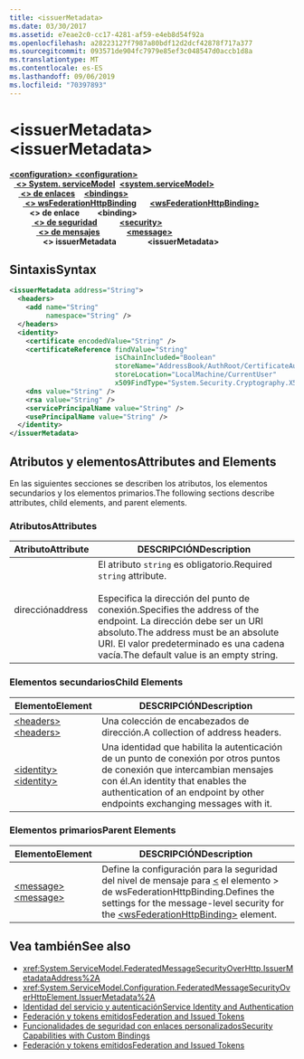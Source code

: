 ```yaml
---
title: <issuerMetadata>
ms.date: 03/30/2017
ms.assetid: e7eae2c0-cc17-4281-af59-e4eb8d54f92a
ms.openlocfilehash: a28223127f7987a80bdf12d2dcf42878f717a377
ms.sourcegitcommit: 093571de904fc7979e85ef3c048547d0accb1d8a
ms.translationtype: MT
ms.contentlocale: es-ES
ms.lasthandoff: 09/06/2019
ms.locfileid: "70397893"
---
```

# <a name="issuermetadata"></a><span data-ttu-id="0f9b7-101">\<issuerMetadata></span><span class="sxs-lookup"><span data-stu-id="0f9b7-101">\<issuerMetadata></span></span>

<span data-ttu-id="0f9b7-102">[ **\<configuration>** ](../configuration-element.md)</span><span class="sxs-lookup"><span data-stu-id="0f9b7-102">[**\<configuration>**](../configuration-element.md)</span></span>\
<span data-ttu-id="0f9b7-103">&nbsp;&nbsp;[ **\<> System. serviceModel**](system-servicemodel.md)</span><span class="sxs-lookup"><span data-stu-id="0f9b7-103">&nbsp;&nbsp;[**\<system.serviceModel>**](system-servicemodel.md)</span></span>\
<span data-ttu-id="0f9b7-104">&nbsp;&nbsp;&nbsp;&nbsp;[ **\<> de enlaces**](bindings.md)</span><span class="sxs-lookup"><span data-stu-id="0f9b7-104">&nbsp;&nbsp;&nbsp;&nbsp;[**\<bindings>**](bindings.md)</span></span>\
<span data-ttu-id="0f9b7-105">&nbsp;&nbsp;&nbsp;&nbsp;&nbsp;&nbsp;[ **\<> wsFederationHttpBinding**](wsfederationhttpbinding.md)</span><span class="sxs-lookup"><span data-stu-id="0f9b7-105">&nbsp;&nbsp;&nbsp;&nbsp;&nbsp;&nbsp;[**\<wsFederationHttpBinding>**](wsfederationhttpbinding.md)</span></span>\
<span data-ttu-id="0f9b7-106">&nbsp;&nbsp;&nbsp;&nbsp;&nbsp;&nbsp;&nbsp;&nbsp; **\<> de enlace**</span><span class="sxs-lookup"><span data-stu-id="0f9b7-106">&nbsp;&nbsp;&nbsp;&nbsp;&nbsp;&nbsp;&nbsp;&nbsp;**\<binding>**</span></span>\
<span data-ttu-id="0f9b7-107">&nbsp;&nbsp;&nbsp;&nbsp;&nbsp;&nbsp;&nbsp;&nbsp;&nbsp;&nbsp;[ **\<> de seguridad**](security-of-wsfederationhttpbinding.md)</span><span class="sxs-lookup"><span data-stu-id="0f9b7-107">&nbsp;&nbsp;&nbsp;&nbsp;&nbsp;&nbsp;&nbsp;&nbsp;&nbsp;&nbsp;[**\<security>**](security-of-wsfederationhttpbinding.md)</span></span>\
<span data-ttu-id="0f9b7-108">&nbsp;&nbsp;&nbsp;&nbsp;&nbsp;&nbsp;&nbsp;&nbsp;&nbsp;&nbsp;&nbsp;&nbsp;[ **\<> de mensajes**](message-element-of-wsfederationhttpbinding.md)</span><span class="sxs-lookup"><span data-stu-id="0f9b7-108">&nbsp;&nbsp;&nbsp;&nbsp;&nbsp;&nbsp;&nbsp;&nbsp;&nbsp;&nbsp;&nbsp;&nbsp;[**\<message>**](message-element-of-wsfederationhttpbinding.md)</span></span>\
<span data-ttu-id="0f9b7-109">&nbsp;&nbsp;&nbsp;&nbsp;&nbsp;&nbsp;&nbsp;&nbsp;&nbsp;&nbsp;&nbsp;&nbsp;&nbsp;&nbsp; **\<> issuerMetadata**</span><span class="sxs-lookup"><span data-stu-id="0f9b7-109">&nbsp;&nbsp;&nbsp;&nbsp;&nbsp;&nbsp;&nbsp;&nbsp;&nbsp;&nbsp;&nbsp;&nbsp;&nbsp;&nbsp;**\<issuerMetadata>**</span></span>  
  
## <a name="syntax"></a><span data-ttu-id="0f9b7-110">Sintaxis</span><span class="sxs-lookup"><span data-stu-id="0f9b7-110">Syntax</span></span>  
  
```xml  
<issuerMetadata address="String">
  <headers>
    <add name="String"
         namespace="String" />
  </headers>
  <identity>
    <certificate encodedValue="String" />
    <certificateReference findValue="String"
                          isChainIncluded="Boolean"
                          storeName="AddressBook/AuthRoot/CertificateAuthority/Disallowed/My/Root/TrustedPeople/TrustedPublisher"
                          storeLocation="LocalMachine/CurrentUser"
                          x509FindType="System.Security.Cryptography.X509certificates.X509findtype" />
    <dns value="String" />
    <rsa value="String" />
    <servicePrincipalName value="String" />
    <usePrincipalName value="String" />
  </identity>
</issuerMetadata>
```  
  
## <a name="attributes-and-elements"></a><span data-ttu-id="0f9b7-111">Atributos y elementos</span><span class="sxs-lookup"><span data-stu-id="0f9b7-111">Attributes and Elements</span></span>  
 <span data-ttu-id="0f9b7-112">En las siguientes secciones se describen los atributos, los elementos secundarios y los elementos primarios.</span><span class="sxs-lookup"><span data-stu-id="0f9b7-112">The following sections describe attributes, child elements, and parent elements.</span></span>  
  
### <a name="attributes"></a><span data-ttu-id="0f9b7-113">Atributos</span><span class="sxs-lookup"><span data-stu-id="0f9b7-113">Attributes</span></span>  
  
|<span data-ttu-id="0f9b7-114">Atributo</span><span class="sxs-lookup"><span data-stu-id="0f9b7-114">Attribute</span></span>|<span data-ttu-id="0f9b7-115">DESCRIPCIÓN</span><span class="sxs-lookup"><span data-stu-id="0f9b7-115">Description</span></span>|  
|---------------|-----------------|  
|<span data-ttu-id="0f9b7-116">dirección</span><span class="sxs-lookup"><span data-stu-id="0f9b7-116">address</span></span>|<span data-ttu-id="0f9b7-117">El atributo `string` es obligatorio.</span><span class="sxs-lookup"><span data-stu-id="0f9b7-117">Required `string` attribute.</span></span><br /><br /> <span data-ttu-id="0f9b7-118">Especifica la dirección del punto de conexión.</span><span class="sxs-lookup"><span data-stu-id="0f9b7-118">Specifies the address of the endpoint.</span></span> <span data-ttu-id="0f9b7-119">La dirección debe ser un URI absoluto.</span><span class="sxs-lookup"><span data-stu-id="0f9b7-119">The address must be an absolute URI.</span></span> <span data-ttu-id="0f9b7-120">El valor predeterminado es una cadena vacía.</span><span class="sxs-lookup"><span data-stu-id="0f9b7-120">The default value is an empty string.</span></span>|  
  
### <a name="child-elements"></a><span data-ttu-id="0f9b7-121">Elementos secundarios</span><span class="sxs-lookup"><span data-stu-id="0f9b7-121">Child Elements</span></span>  
  
|<span data-ttu-id="0f9b7-122">Elemento</span><span class="sxs-lookup"><span data-stu-id="0f9b7-122">Element</span></span>|<span data-ttu-id="0f9b7-123">DESCRIPCIÓN</span><span class="sxs-lookup"><span data-stu-id="0f9b7-123">Description</span></span>|  
|-------------|-----------------|  
|[<span data-ttu-id="0f9b7-124">\<headers></span><span class="sxs-lookup"><span data-stu-id="0f9b7-124">\<headers></span></span>](headers-element.md)|<span data-ttu-id="0f9b7-125">Una colección de encabezados de dirección.</span><span class="sxs-lookup"><span data-stu-id="0f9b7-125">A collection of address headers.</span></span>|  
|[<span data-ttu-id="0f9b7-126">\<identity></span><span class="sxs-lookup"><span data-stu-id="0f9b7-126">\<identity></span></span>](identity.md)|<span data-ttu-id="0f9b7-127">Una identidad que habilita la autenticación de un punto de conexión por otros puntos de conexión que intercambian mensajes con él.</span><span class="sxs-lookup"><span data-stu-id="0f9b7-127">An identity that enables the authentication of an endpoint by other endpoints exchanging messages with it.</span></span>|  
  
### <a name="parent-elements"></a><span data-ttu-id="0f9b7-128">Elementos primarios</span><span class="sxs-lookup"><span data-stu-id="0f9b7-128">Parent Elements</span></span>  
  
|<span data-ttu-id="0f9b7-129">Elemento</span><span class="sxs-lookup"><span data-stu-id="0f9b7-129">Element</span></span>|<span data-ttu-id="0f9b7-130">DESCRIPCIÓN</span><span class="sxs-lookup"><span data-stu-id="0f9b7-130">Description</span></span>|  
|-------------|-----------------|  
|[<span data-ttu-id="0f9b7-131">\<message></span><span class="sxs-lookup"><span data-stu-id="0f9b7-131">\<message></span></span>](message-element-of-wsfederationhttpbinding.md)|<span data-ttu-id="0f9b7-132">Define la configuración para la seguridad del nivel de mensaje para [ \<](wsfederationhttpbinding.md) el elemento > de wsFederationHttpBinding.</span><span class="sxs-lookup"><span data-stu-id="0f9b7-132">Defines the settings for the message-level security for the [\<wsFederationHttpBinding>](wsfederationhttpbinding.md) element.</span></span>|  
  
## <a name="see-also"></a><span data-ttu-id="0f9b7-133">Vea también</span><span class="sxs-lookup"><span data-stu-id="0f9b7-133">See also</span></span>

- <xref:System.ServiceModel.FederatedMessageSecurityOverHttp.IssuerMetadataAddress%2A>
- <xref:System.ServiceModel.Configuration.FederatedMessageSecurityOverHttpElement.IssuerMetadata%2A>
- [<span data-ttu-id="0f9b7-134">Identidad del servicio y autenticación</span><span class="sxs-lookup"><span data-stu-id="0f9b7-134">Service Identity and Authentication</span></span>](../../../wcf/feature-details/service-identity-and-authentication.md)
- [<span data-ttu-id="0f9b7-135">Federación y tokens emitidos</span><span class="sxs-lookup"><span data-stu-id="0f9b7-135">Federation and Issued Tokens</span></span>](../../../wcf/feature-details/federation-and-issued-tokens.md)
- [<span data-ttu-id="0f9b7-136">Funcionalidades de seguridad con enlaces personalizados</span><span class="sxs-lookup"><span data-stu-id="0f9b7-136">Security Capabilities with Custom Bindings</span></span>](../../../wcf/feature-details/security-capabilities-with-custom-bindings.md)
- [<span data-ttu-id="0f9b7-137">Federación y tokens emitidos</span><span class="sxs-lookup"><span data-stu-id="0f9b7-137">Federation and Issued Tokens</span></span>](../../../wcf/feature-details/federation-and-issued-tokens.md)
